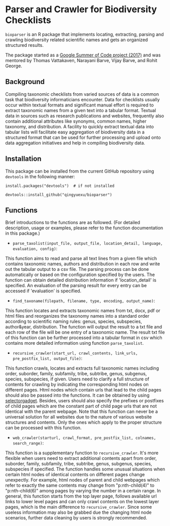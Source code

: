 # Parser and Crawler for Biodiversity Checklists

`bioparser` is an R package that implements locating, extracting, parsing and crawling biodiversity related scientific names and gets an organized structured results.

The package started as a [Google Summer of Code project (2017)](https://summerofcode.withgoogle.com/projects/#5664877317193728) and was mentored by Thomas Vattakaven, Narayani Barve, Vijay Barve, and Rohit George.

## Background
Compiling taxonomic checklists from varied sources of data is a common task that biodiversity informaticians encounter. Data for checklists usually occur within textual formats and significant manual effort is required to extract taxonomic names from a given text into a tabular format. Textual data in sources such as research publications and websites, frequently also contain additional attributes like synonyms, common names, higher taxonomy, and distribution. A facility to quickly extract textual data into tabular lists will facilitate easy aggregation of biodiversity data in a structured format that can be used for further processing and upload onto data aggregation initiatives and help in compiling biodiversity data.

## Installation

This package can be installed from the current GitHub repository using `devtools` in the following manner:

`install.packages("devtools")  # if not installed`

`devtools::install_github("qingyuexu/bioparser")`

## Functions

Brief introductions to the functions are as followed. (For detailed description, usage or examples, please refer to the function documentation in this package.)

- `parse_taxolist(input_file, output_file, location_detail, language, evaluation, config)`:

This function aims to read and parse all text lines from a given file which contains taxonomic names, authors and distribution in each row and write out the tabular output to a csv file. The parsing process can be done automatically or based on the configuration specified by the users. The function can obtain detailed distribution information if 'location_detail' is specified. An evaluation of the parsing result for every entry can be accessed if 'evaluation' is specified.


- `find_taxoname(filepath, filename, type, encoding, output_name)`:

This function locates and extracts taxonomic names from txt, docx, pdf or html files and reorganizes the taxonomy names into a standard order according to scientific naming rules: genus, species, subspecies, author&year, distribution. The function will output the result to a txt file and each row of the file will be one entry of a taxonomic name. The result txt file of this function can be further processed into a tabular format in csv which contains more detailed information using function `parse_taxolist`.


- `recursive_crawler(start_url, crawl_contents, link_urls, pre_postfix_list, output_file)`:

This function crawls, locates and extracts full taxonomic names including order, suborder, family, subfamily, tribe, subtribe, genus, subgenus, species, subspecies, if given. Users need to clarify a full structure of contents for crawling by indicating the corresponding html nodes on different pages. Html nodes which contain urls that lead to the child pages should also be passed into the functions. It can be obtained by using [selectorgadget](http://selectorgadget.com/). Besides, users should also specify the prefixes or postfixes of child pages which are the constant part of child page urls that are not identical with the parent webpage. Note that this function can never be a universal solution for all websites due to the nature of various website structures and contents. Only the ones which apply to the proper structure can be processed with this function. 


- `web_crawler(starturl, crawl_format, pre_postfix_list, colnames, search_range)`:

This function is a supplementary function to `recursive_crawler`. It's more flexible when users need to extract additional contents apart from order, suborder, family, subfamily, tribe, subtribe, genus, subgenus, species, subspecies if specified. The function handles some unusual situations when certain html nodes of identical contents on different pages change unexpectly. For example, html nodes of parent and child webpages which refer to exactly the same contents may change from "p:nth-child(4)" to "p:nth-child(6)" among pages by varying the number in a certain range. In general, this function starts from the top layer page, follows available url links to lower level pages and can only crawl contents on the lowest layer pages, which is the main difference to `recursive_crawler`. Since some useless information may also be grabbed due the changing html node scenarios, further data cleaning by users is strongly recommended.
